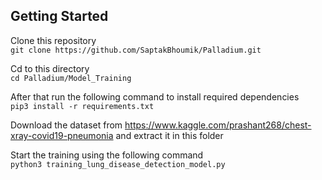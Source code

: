## Getting Started
Clone this repository<br>
```git clone https://github.com/SaptakBhoumik/Palladium.git```

Cd to this directory<br>
```cd Palladium/Model_Training```

After that run the following command to install required dependencies<br>
```pip3 install -r requirements.txt```

Download the dataset from https://www.kaggle.com/prashant268/chest-xray-covid19-pneumonia and extract it in this folder  <br>

Start the training using the following command<br>
```python3 training_lung_disease_detection_model.py```
